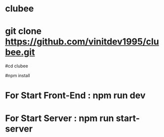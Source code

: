 # clubee

# git clone https://github.com/vinitdev1995/clubee.git

#cd clubee

#npm install

# For Start Front-End : npm run dev 

# For Start Server : npm run start-server 
